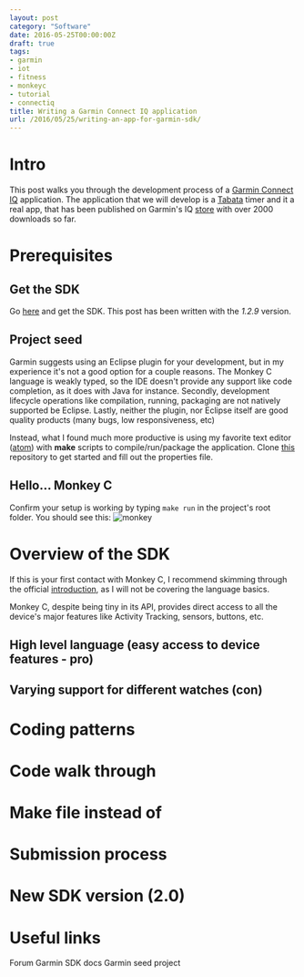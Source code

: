 ```yaml
---
layout: post
category: "Software"
date: 2016-05-25T00:00:00Z
draft: true
tags:
- garmin
- iot
- fitness
- monkeyc
- tutorial
- connectiq
title: Writing a Garmin Connect IQ application
url: /2016/05/25/writing-an-app-for-garmin-sdk/
---
```


# Intro
This post walks you through the development process of a [Garmin Connect IQ](http://developer.garmin.com/connect-iq/) application. The application that we will develop is a [Tabata](https://www.verywell.com/tabata-training-definition-1230982) timer and it a real app, that has been published on Garmin's IQ [store](https://apps.garmin.com/en-US/apps/62708c6e-b063-4cb1-994f-283b32d5ddf8) with over 2000 downloads so far.

# Prerequisites

## Get the SDK
Go [here](https://developer.garmin.com/connect-iq/overview/) and get the SDK. This post has been written with the *1.2.9* version.

## Project seed
Garmin suggests using an Eclipse plugin for your development, but in my experience it's not a good option for a couple reasons. The Monkey C language is weakly typed, so the IDE doesn't provide any support like code completion, as it does with Java for instance. Secondly, development lifecycle operations like compilation, running, packaging are not natively supported be Eclipse. Lastly, neither the plugin, nor Eclipse itself are good quality products (many bugs, low responsiveness, etc)

Instead, what I found much more productive is using my favorite text editor ([atom](https://atom.io/)) with **make** scripts to compile/run/package the application.
Clone [this](https://github.com/danielsiwiec/garmin-connect-seed) repository to get started and fill out the properties file.

## Hello... Monkey C
Confirm your setup is working by typing ```make run``` in the project's root folder. You should see this:
![monkey](/img/blog/monkey-c-tutorial/monkey.png)

# Overview of the SDK
If this is your first contact with Monkey C, I recommend skimming through the official [introduction](https://developer.garmin.com/connect-iq/programmers-guide/monkey-c/), as I will not be covering the language basics.

Monkey C, despite being tiny in its API, provides direct access to all the device's major features like Activity Tracking, sensors, buttons, etc.
## High level language (easy access to device features - pro)

## Varying support for different watches (con)

# Coding patterns

# Code walk through

# Make file instead of

# Submission process

# New SDK version (2.0)

# Useful links
Forum
Garmin SDK docs
Garmin seed project
